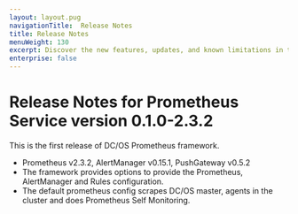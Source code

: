 ```yaml
---
layout: layout.pug
navigationTitle:  Release Notes
title: Release Notes
menuWeight: 130
excerpt: Discover the new features, updates, and known limitations in this release of the Prometheus Service
enterprise: false
---
```


# Release Notes for Prometheus Service version 0.1.0-2.3.2

This is the first release of DC/OS Prometheus framework.

* Prometheus v2.3.2, AlertManager v0.15.1, PushGateway v0.5.2
* The framework provides options to provide the Prometheus, AlertManager and Rules configuration.
* The default prometheus config scrapes DC/OS master, agents in the cluster and does Prometheus Self Monitoring.
